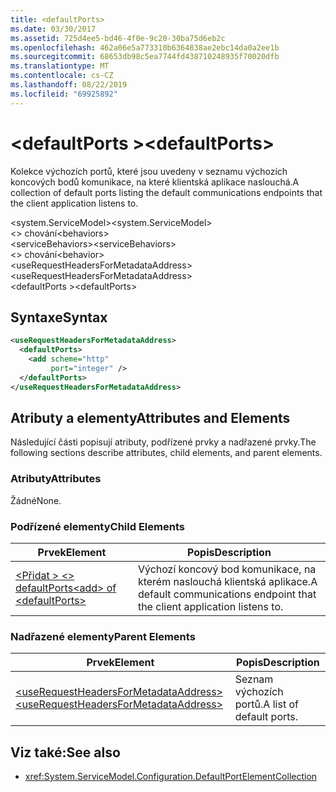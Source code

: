 ```yaml
---
title: <defaultPorts>
ms.date: 03/30/2017
ms.assetid: 725d4ee5-bd46-4f0e-9c20-30ba75d6eb2c
ms.openlocfilehash: 462a06e5a773310b6364838ae2ebc14da0a2ee1b
ms.sourcegitcommit: 68653db98c5ea7744fd438710248935f70020dfb
ms.translationtype: MT
ms.contentlocale: cs-CZ
ms.lasthandoff: 08/22/2019
ms.locfileid: "69925892"
---
```

# <a name="defaultports"></a><span data-ttu-id="adbe2-101">\<defaultPorts ></span><span class="sxs-lookup"><span data-stu-id="adbe2-101">\<defaultPorts></span></span>
<span data-ttu-id="adbe2-102">Kolekce výchozích portů, které jsou uvedeny v seznamu výchozích koncových bodů komunikace, na které klientská aplikace naslouchá.</span><span class="sxs-lookup"><span data-stu-id="adbe2-102">A collection of default ports listing the default communications endpoints that the client application listens to.</span></span>  
  
<span data-ttu-id="adbe2-103">\<system.ServiceModel></span><span class="sxs-lookup"><span data-stu-id="adbe2-103">\<system.ServiceModel></span></span>  
<span data-ttu-id="adbe2-104">\<> chování</span><span class="sxs-lookup"><span data-stu-id="adbe2-104">\<behaviors></span></span>  
<span data-ttu-id="adbe2-105">\<serviceBehaviors></span><span class="sxs-lookup"><span data-stu-id="adbe2-105">\<serviceBehaviors></span></span>  
<span data-ttu-id="adbe2-106">\<> chování</span><span class="sxs-lookup"><span data-stu-id="adbe2-106">\<behavior></span></span>  
<span data-ttu-id="adbe2-107">\<useRequestHeadersForMetadataAddress></span><span class="sxs-lookup"><span data-stu-id="adbe2-107">\<useRequestHeadersForMetadataAddress></span></span>  
<span data-ttu-id="adbe2-108">\<defaultPorts ></span><span class="sxs-lookup"><span data-stu-id="adbe2-108">\<defaultPorts></span></span>  
  
## <a name="syntax"></a><span data-ttu-id="adbe2-109">Syntaxe</span><span class="sxs-lookup"><span data-stu-id="adbe2-109">Syntax</span></span>  
  
```xml  
<useRequestHeadersForMetadataAddress>
  <defaultPorts>
    <add scheme="http"
         port="integer" />
  </defaultPorts>
</useRequestHeadersForMetadataAddress>
```  
  
## <a name="attributes-and-elements"></a><span data-ttu-id="adbe2-110">Atributy a elementy</span><span class="sxs-lookup"><span data-stu-id="adbe2-110">Attributes and Elements</span></span>  
 <span data-ttu-id="adbe2-111">Následující části popisují atributy, podřízené prvky a nadřazené prvky.</span><span class="sxs-lookup"><span data-stu-id="adbe2-111">The following sections describe attributes, child elements, and parent elements.</span></span>  
  
### <a name="attributes"></a><span data-ttu-id="adbe2-112">Atributy</span><span class="sxs-lookup"><span data-stu-id="adbe2-112">Attributes</span></span>  
 <span data-ttu-id="adbe2-113">Žádné</span><span class="sxs-lookup"><span data-stu-id="adbe2-113">None.</span></span>  
  
### <a name="child-elements"></a><span data-ttu-id="adbe2-114">Podřízené elementy</span><span class="sxs-lookup"><span data-stu-id="adbe2-114">Child Elements</span></span>  
  
|<span data-ttu-id="adbe2-115">Prvek</span><span class="sxs-lookup"><span data-stu-id="adbe2-115">Element</span></span>|<span data-ttu-id="adbe2-116">Popis</span><span class="sxs-lookup"><span data-stu-id="adbe2-116">Description</span></span>|  
|-------------|-----------------|  
|[<span data-ttu-id="adbe2-117">\<Přidat > \<> defaultPorts</span><span class="sxs-lookup"><span data-stu-id="adbe2-117">\<add> of \<defaultPorts></span></span>](add-of-defaultports.md)|<span data-ttu-id="adbe2-118">Výchozí koncový bod komunikace, na kterém naslouchá klientská aplikace.</span><span class="sxs-lookup"><span data-stu-id="adbe2-118">A default communications endpoint that the client application listens to.</span></span>|  
  
### <a name="parent-elements"></a><span data-ttu-id="adbe2-119">Nadřazené elementy</span><span class="sxs-lookup"><span data-stu-id="adbe2-119">Parent Elements</span></span>  
  
|<span data-ttu-id="adbe2-120">Prvek</span><span class="sxs-lookup"><span data-stu-id="adbe2-120">Element</span></span>|<span data-ttu-id="adbe2-121">Popis</span><span class="sxs-lookup"><span data-stu-id="adbe2-121">Description</span></span>|  
|-------------|-----------------|  
|[<span data-ttu-id="adbe2-122">\<useRequestHeadersForMetadataAddress></span><span class="sxs-lookup"><span data-stu-id="adbe2-122">\<useRequestHeadersForMetadataAddress></span></span>](userequestheadersformetadataaddress.md)|<span data-ttu-id="adbe2-123">Seznam výchozích portů.</span><span class="sxs-lookup"><span data-stu-id="adbe2-123">A list of default ports.</span></span>|  
  
## <a name="see-also"></a><span data-ttu-id="adbe2-124">Viz také:</span><span class="sxs-lookup"><span data-stu-id="adbe2-124">See also</span></span>

- <xref:System.ServiceModel.Configuration.DefaultPortElementCollection>
